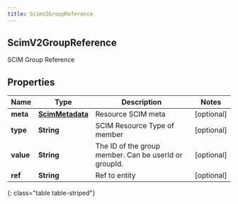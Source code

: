 ```yaml
---
title: ScimV2GroupReference
---
```

## ScimV2GroupReference
SCIM Group Reference

## Properties

|Name | Type | Description | Notes|
|------------ | ------------- | ------------- | -------------|
| **meta** | [**ScimMetadata**](ScimMetadata.html) | Resource SCIM meta | [optional] |
| **type** | **String** | SCIM Resource Type of member | [optional] |
| **value** | **String** | The ID of the group member. Can be userId or groupId. | [optional] |
| **ref** | **String** | Ref to entity | [optional] |
{: class="table table-striped"}


